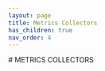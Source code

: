 ```yaml
---
layout: page
title: Metrics Collectors
has_children: true
nav_order: 4
---
```

<link rel="shortcut icon" type="image/x-icon" href="{{ site.baseurl }}/images/favicon.ico?" >
# METRICS COLLECTORS
